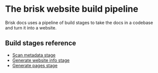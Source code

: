 # The brisk website build pipeline

Brisk docs uses a pipeline of build stages to take the docs in a codebase and turn it into a website.

## Build stages reference

- [Scan metadata stage](./1-scan-metadata-stage.md)
- [Generate website info stage](./2-generate-website-info-stage.md)
- [Generate pages stage](./3-generate-pages-stage.md)
